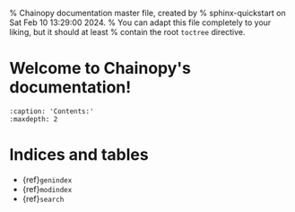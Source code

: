 % Chainopy documentation master file, created by
% sphinx-quickstart on Sat Feb 10 13:29:00 2024.
% You can adapt this file completely to your liking, but it should at least
% contain the root `toctree` directive.

# Welcome to Chainopy's documentation!

```{toctree}
:caption: 'Contents:'
:maxdepth: 2
```

# Indices and tables

- {ref}`genindex`
- {ref}`modindex`
- {ref}`search`


```{include} ../../README.md
```
